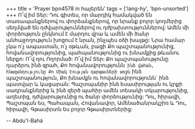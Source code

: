 +++
title = 'Prayer bpn4578 in հայերեն'
tags = ['lang-hy', 'bpn-unsorted']
+++
Ո՜վ իմ Տեր: Դու գիտես, որ մարդիկ համակված են տառապանքներով ու փորձանքներով, որ նրանք բոլոր կողմերից սեղմված են դժվարություններով ու դժբախտություններով: Ամեն մի փորձություն ընկնում է մարդու վրա և ամեն մի ծանր անհաջողություն խոցում է նրան, ինչպես օձի խայթը: Նրա համար չկա ո՛չ ապաստան, ո՛չ օթևան, բացի Քո պաշտպանությունից, հովանավորությունից, պահպանությունից ու խնամքից թևանու ներքո:
	Ո՜վ դու Ողորմած: Ո՜վ իմ Տեր: Քո պաշտպանությունը դարձրու ինձ զրահ, Քո հովանավորությունն` ինձ վահան, հնազանդությունը Քո Միակ Էության դարպասների առջև` ինձ պաշտպանություն, Քո խնամքն ու հովանավորությունն` ինձ պատվար և կացարան: Պաշտպանիր ինձ եսասիրության ու կրքի սադրանքներից և ինձ զերծ պահիր ամեն տեսակի տկարությունից, աղետից, դժվարությունից ու ծանր փորձությունից:
	Դու, հիրավի, Պաշտպան ես, Պահապան, Հովանավոր, Ամենածանրակշիռ և Դու, հիրավի, Գթասիրտն ես բոլոր Գթասիրտներից:

-- Abdu'l-Bahá
